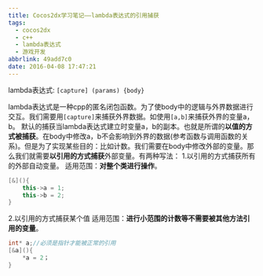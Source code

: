 ```yaml
---
title: Cocos2dx学习笔记——lambda表达式的引用捕获
tags:
  - cocos2dx
  - c++
  - lambda表达式
  - 游戏开发
abbrlink: 49add7c0
date: 2016-04-08 17:47:21
---
```


lambda表达式:
`[capture] (params) {body}`

lambda表达式是一种cpp的匿名闭包函数。为了使body中的逻辑与外界数据进行交互。我们需要用`[capture]`来捕获外界数据。如使用`[a,b]`来捕获外界的变量a，b。
默认的捕获当lambda表达式建立时变量a，b的副本。也就是所谓的**以值的方式被捕获**。在body中修改a，b不会影响到外界的数据(参考函数与调用函数的关系)。但是为了实现某些目的：比如计数。我们需要在body中修改外部的变量。那么我们就需要**以引用的方式捕获**外部变量。有两种写法：
1.以引用的方式捕获所有的外部自动变量。
适用范围：**对整个类进行操作**。
```cpp
[&](){
	this->a = 1;
	this->b = 2;
}
```

2.以引用的方式捕获某个值
适用范围：**进行小范围的计数等不需要被其他方法引用的变量**。
```cpp
int* a;//必须是指针才能被正常的引用
[&a](){
	*a = 2；
}
```
